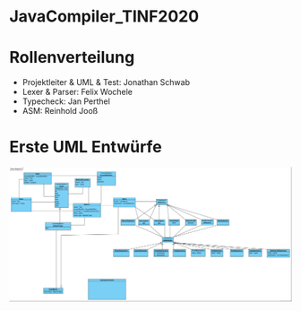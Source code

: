 # JavaCompiler_TINF2020

# Rollenverteilung
<ul>
<li>Projektleiter & UML & Test: Jonathan Schwab</li>
<li>Lexer & Parser: Felix Wochele</li>
<li>Typecheck: Jan Perthel</li>
<li>ASM: Reinhold Jooß</li>
</ul>


# Erste UML Entwürfe
![UML](./UML/First.png)
